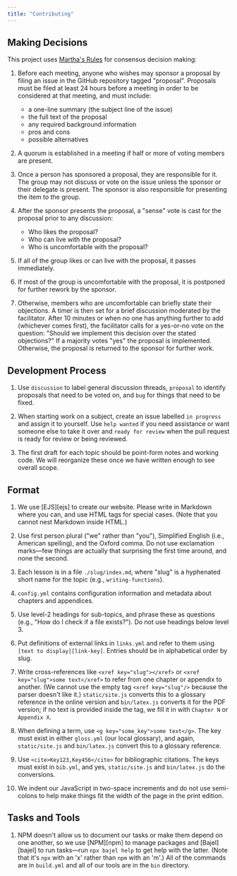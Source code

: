 ```yaml
---
title: "Contributing"
---
```


## Making Decisions

This project uses [Martha's Rules](https://journals.sagepub.com/doi/10.1177/088610998600100206) for consensus decision making:

1.  Before each meeting, anyone who wishes may sponsor a proposal by filing an issue in the GitHub repository tagged "proposal".
    Proposals must be filed at least 24 hours before a meeting in order to be considered at that meeting, and must include:
    -   a one-line summary (the subject line of the issue)
    -   the full text of the proposal
    -   any required background information
    -   pros and cons
    -   possible alternatives

2.  A quorum is established in a meeting if half or more of voting members are present.

3.  Once a person has sponsored a proposal, they are responsible for it.
    The group may not discuss or vote on the issue unless the sponsor or their delegate is present.
    The sponsor is also responsible for presenting the item to the group.

4.  After the sponsor presents the proposal,
    a "sense" vote is cast for the proposal prior to any discussion:
    -   Who likes the proposal?
    -   Who can live with the proposal?
    -   Who is uncomfortable with the proposal?

5.  If all of the group likes or can live with the proposal,
    it passes immediately.

6.  If most of the group is uncomfortable with the proposal,
    it is postponed for further rework by the sponsor.

7.  Otherwise,
    members who are uncomfortable can briefly state their objections.
    A timer is then set for a brief discussion moderated by the facilitator.
    After 10 minutes or when no one has anything further to add (whichever comes first),
    the facilitator calls for a yes-or-no vote on the question:
    "Should we implement this decision over the stated objections?"
    If a majority votes "yes" the proposal is implemented.
    Otherwise, the proposal is returned to the sponsor for further work.

## Development Process

1.  Use `discussion` to label general discussion threads,
    `proposal` to identify proposals that need to be voted on,
    and `bug` for things that need to be fixed.

1.  When starting work on a subject,
    create an issue labelled `in progress` and assign it to yourself.
    Use `help wanted` if you need assistance or want someone else to take it over
    and `ready for review` when the pull request is ready for review or being reviewed.

1.  The first draft for each topic should be point-form notes and working code.
    We will reorganize these once we have written enough to see overall scope.

## Format

1.  We use [EJS][ejs] to create our website.
    Please write in Markdown where you can, and use HTML tags for special cases.
    (Note that you cannot nest Markdown inside HTML.)

1.  Use first person plural ("we" rather than "you"),
    Simplified English (i.e., American spelling),
    and the Oxford comma.
    Do not use exclamation marks—few things are actually that surprising the first time around,
    and none the second.

1.  Each lesson is in a file `./slug/index.md`,
    where "slug" is a hyphenated short name for the topic (e.g., `writing-functions`).

1.  `config.yml` contains configuration information and metadata about chapters and appendices.

1.  Use level-2 headings for sub-topics, and phrase these as questions
    (e.g., "How do I check if a file exists?").
    Do not use headings below level 3.

1.  Put definitions of external links in `links.yml`
    and refer to them using `[text to display][link-key]`.
    Entries should be in alphabetical order by slug.

1.  Write cross-references like `<xref key="slug"></xref>` or `<xref key="slug">some text</xref>`
    to refer from one chapter or appendix to another.
    (We cannot use the empty tag `<xref key="slug"/>` because the parser doesn't like it.)
    `static/site.js` converts this to a glossary reference in the online version
    and `bin/latex.js` converts it for the PDF version;
    if no text is provided inside the tag,
    we fill it in with `Chapter N` or `Appendix X`.

1.  When defining a term, use `<g key="some_key">some text</g>`.
    The key must exist in either `gloss.yml` (our local glossary),
    and again, `static/site.js` and `bin/latex.js` convert this to a glossary reference.

1.  Use `<cite>Key123,Key456</cite>` for bibliographic citations.
    The keys must exist in `bib.yml`, and yes, `static/site.js` and `bin/latex.js` do the conversions.

1.  We indent our JavaScript in two-space increments and do not use semi-colons
    to help make things fit the width of the page in the print edition.

## Tasks and Tools

1.  NPM doesn't allow us to document our tasks or make them depend on one another,
    so we use [NPM][npm] to manage packages and [Bajel][bajel] to run tasks—run
    `npx bajel help` to get help with the latter.
    (Note that it's `npx` with an 'x' rather than `npm` with an 'm'.)
    All of the commands are in `build.yml` and all of our tools are in the `bin` directory.
